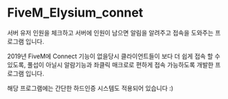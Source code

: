 # FiveM_Elysium_connet
서버 유저 인원을 체크하고 서버에 인원이 남으면 알림을 알려주고 접속을 도와주는 프로그램 입니다.

2019년 FiveM에 Connect 기능이 없을당시 클라이언트들이 보다 더 쉽게 접속 할 수 있도록, 풀섭이 아닐시 알람기능과 좌클릭 매크로로 편하게 접속 가능하도록 개발한 프로그램 입니다.

해당 프로그램에는 간단한 하드인증 시스템도 적용되어 있습니다 :)
